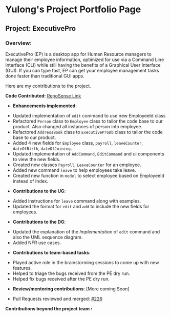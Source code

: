 # Yulong's Project Portfolio Page

## Project: ExecutivePro
### Overview:
ExecutivePro (EP) is a desktop app for Human Resource managers to manage their employee information, optimized for use via a Command Line Interface (CLI) while still having the benefits of a Graphical User Interface (GUI). If you can type fast, EP can get your employee management tasks done faster than traditional GUI apps.

Here are my contributions to the project.

**Code Contributed:**
[RepoSense Link](https://nus-cs2103-ay2223s2.github.io/tp-dashboard/?search=gyulong1&breakdown=true)

* **Enhancements implemented**:
- Updated implementation of `edit` command to use new EmployeeId class
- Refactored `Person` class to `Employee` class to tailor the code base to our product. Also changed all instances of person into employee.
- Refactored `AddressBook` class to `ExecutiveProDb` class to tailor the code base to our product.
- Added 4 new fields for `Employee` class, `payroll`, `leaveCounter`, `dateOfBirth`, `dateOfJoining`.
- Updated implementation of `AddCommand`, `EditCommand` and ui components to view the new fields.
- Created new classes `Payroll`, `LeaveCounter` for an employee.
- Added new command `leave` to help employees take leave.
- Created new function in `model` to select employee based on EmployeeId instead of Index.

* **Contributions to the UG**:
- Added instructions for `leave` command along with examples.
- Updated the format for `edit` and `add` to include the new fields for employees.

* **Contributions to the DG**:
- Updated the explanation of the _Implementation_ of `edit` command and also the UML sequence diagram.
- Added NFR use cases.

* **Contributions to team-based tasks**:
- Played active role in the brainstorming sessions to come up with new features.
- Helped to triage the bugs received from the PE dry run.
- Helped fix bugs received after the PE dry run.

* **Review/mentoring contributions**: [More coming Soon]
- Pull Requests reviewed and merged:
  [#226](https://github.com/AY2223S2-CS2103T-W09-4/tp/pull/226)

**Contributions beyond the project team :**
